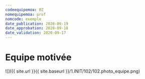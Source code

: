 ```yaml
---
codeequipemoa: 0Z
nomequipemoa: prof
nomcode: exemple
date_publication: 2020-09-19
date_approbation: 2020-09-18
date_validation: 2020-09-17
---
```


# Equipe motivée

![]({{ site.url }}{{ site.baseurl }}/1.INIT/102/102.photo_equipe.png)
